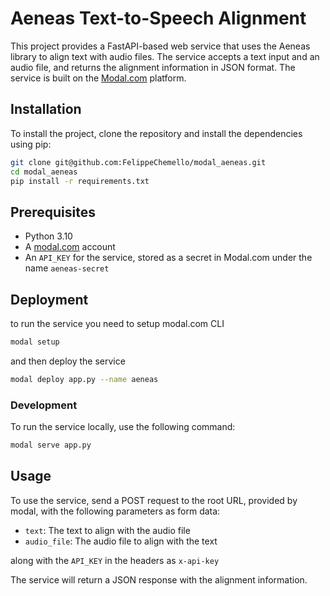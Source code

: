 # Aeneas Text-to-Speech Alignment

This project provides a FastAPI-based web service that uses the Aeneas library to align text with audio files. The service accepts a text input and an audio file, and returns the alignment information in JSON format. The service is built on the [Modal.com](https://www.modal.com/) platform.

## Installation

To install the project, clone the repository and install the dependencies using pip:

```bash
git clone git@github.com:FelippeChemello/modal_aeneas.git
cd modal_aeneas
pip install -r requirements.txt
```

## Prerequisites

- Python 3.10
- A [modal.com](https://www.modal.com/) account
- An `API_KEY` for the service, stored as a secret in Modal.com under the name `aeneas-secret`


## Deployment

to run the service you need to setup modal.com CLI

```bash
modal setup
```

and then deploy the service

```bash
modal deploy app.py --name aeneas
```

### Development

To run the service locally, use the following command:

```bash
modal serve app.py 
```

## Usage

To use the service, send a POST request to the root URL, provided by modal, with the following parameters as form data:

- `text`: The text to align with the audio file
- `audio_file`: The audio file to align with the text

along with the `API_KEY` in the headers as `x-api-key`

The service will return a JSON response with the alignment information.



